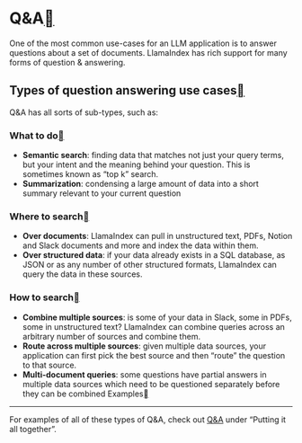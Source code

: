 Q&A[](#q-a "Permalink to this heading")
========================================

One of the most common use-cases for an LLM application is to answer questions about a set of documents. LlamaIndex has rich support for many forms of question & answering.

Types of question answering use cases[](#types-of-question-answering-use-cases "Permalink to this heading")
------------------------------------------------------------------------------------------------------------

Q&A has all sorts of sub-types, such as:

### What to do[](#what-to-do "Permalink to this heading")

* **Semantic search**: finding data that matches not just your query terms, but your intent and the meaning behind your question. This is sometimes known as “top k” search.
* **Summarization**: condensing a large amount of data into a short summary relevant to your current question
### Where to search[](#where-to-search "Permalink to this heading")

* **Over documents**: LlamaIndex can pull in unstructured text, PDFs, Notion and Slack documents and more and index the data within them.
* **Over structured data**: if your data already exists in a SQL database, as JSON or as any number of other structured formats, LlamaIndex can query the data in these sources.
### How to search[](#how-to-search "Permalink to this heading")

* **Combine multiple sources**: is some of your data in Slack, some in PDFs, some in unstructured text? LlamaIndex can combine queries across an arbitrary number of sources and combine them.
* **Route across multiple sources**: given multiple data sources, your application can first pick the best source and then “route” the question to that source.
* **Multi-document queries**: some questions have partial answers in multiple data sources which need to be questioned separately before they can be combined
Examples[](#examples "Permalink to this heading")
--------------------------------------------------

For examples of all of these types of Q&A, check out [Q&A](../understanding/putting_it_all_together/q_and_a.html) under “Putting it all together”.

